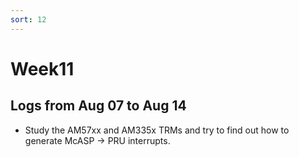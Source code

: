 ```yaml
---
sort: 12
---
```


# Week11

## Logs from Aug 07 to Aug 14

- Study the AM57xx and AM335x TRMs and try to find out how to generate McASP -> PRU interrupts.


